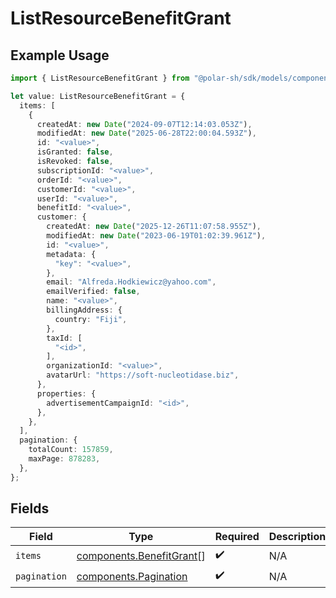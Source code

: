 # ListResourceBenefitGrant

## Example Usage

```typescript
import { ListResourceBenefitGrant } from "@polar-sh/sdk/models/components/listresourcebenefitgrant.js";

let value: ListResourceBenefitGrant = {
  items: [
    {
      createdAt: new Date("2024-09-07T12:14:03.053Z"),
      modifiedAt: new Date("2025-06-28T22:00:04.593Z"),
      id: "<value>",
      isGranted: false,
      isRevoked: false,
      subscriptionId: "<value>",
      orderId: "<value>",
      customerId: "<value>",
      userId: "<value>",
      benefitId: "<value>",
      customer: {
        createdAt: new Date("2025-12-26T11:07:58.955Z"),
        modifiedAt: new Date("2023-06-19T01:02:39.961Z"),
        id: "<value>",
        metadata: {
          "key": "<value>",
        },
        email: "Alfreda.Hodkiewicz@yahoo.com",
        emailVerified: false,
        name: "<value>",
        billingAddress: {
          country: "Fiji",
        },
        taxId: [
          "<id>",
        ],
        organizationId: "<value>",
        avatarUrl: "https://soft-nucleotidase.biz",
      },
      properties: {
        advertisementCampaignId: "<id>",
      },
    },
  ],
  pagination: {
    totalCount: 157859,
    maxPage: 878283,
  },
};
```

## Fields

| Field                                                                | Type                                                                 | Required                                                             | Description                                                          |
| -------------------------------------------------------------------- | -------------------------------------------------------------------- | -------------------------------------------------------------------- | -------------------------------------------------------------------- |
| `items`                                                              | [components.BenefitGrant](../../models/components/benefitgrant.md)[] | :heavy_check_mark:                                                   | N/A                                                                  |
| `pagination`                                                         | [components.Pagination](../../models/components/pagination.md)       | :heavy_check_mark:                                                   | N/A                                                                  |